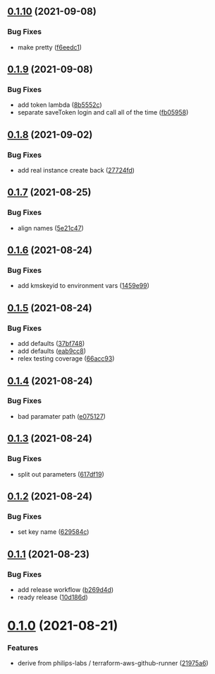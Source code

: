 ## [0.1.10](https://github.com/cdotyone/terraform-ecs-github-runner/compare/v0.1.9...v0.1.10) (2021-09-08)


### Bug Fixes

* make pretty ([f6eedc1](https://github.com/cdotyone/terraform-ecs-github-runner/commit/f6eedc17c790e97bc616cec36cffc33f1b03a8b2))



## [0.1.9](https://github.com/cdotyone/terraform-ecs-github-runner/compare/v0.1.8...v0.1.9) (2021-09-08)


### Bug Fixes

* add token lambda ([8b5552c](https://github.com/cdotyone/terraform-ecs-github-runner/commit/8b5552c24a4bc3439130c8e915ea0189e6bc553d))
* separate saveToken login and call all of the time ([fb05958](https://github.com/cdotyone/terraform-ecs-github-runner/commit/fb059580656b2b591c518fa34be9cc1772669af3))



## [0.1.8](https://github.com/cdotyone/terraform-ecs-github-runner/compare/v0.1.7...v0.1.8) (2021-09-02)


### Bug Fixes

* add real instance create back ([27724fd](https://github.com/cdotyone/terraform-ecs-github-runner/commit/27724fdca45eedddd96148112a8443977f34f778))



## [0.1.7](https://github.com/cdotyone/terraform-ecs-github-runner/compare/v0.1.6...v0.1.7) (2021-08-25)


### Bug Fixes

* align names ([5e21c47](https://github.com/cdotyone/terraform-ecs-github-runner/commit/5e21c479ca65e7fe7ab6416fe8821eb961bf34f0))



## [0.1.6](https://github.com/cdotyone/terraform-ecs-github-runner/compare/v0.1.5...v0.1.6) (2021-08-24)


### Bug Fixes

* add kmskeyid to environment vars ([1459e99](https://github.com/cdotyone/terraform-ecs-github-runner/commit/1459e99314a1a3da58e680a850053f41c2e99200))



## [0.1.5](https://github.com/cdotyone/terraform-ecs-github-runner/compare/v0.1.4...v0.1.5) (2021-08-24)


### Bug Fixes

* add defaults ([37bf748](https://github.com/cdotyone/terraform-ecs-github-runner/commit/37bf748ab0c54ece66f016804592cfcfe8adb673))
* add defaults ([eab9cc8](https://github.com/cdotyone/terraform-ecs-github-runner/commit/eab9cc838932b7b8e1747e9b33a667a639c74098))
* relex testing coverage ([66acc93](https://github.com/cdotyone/terraform-ecs-github-runner/commit/66acc93a0c0f618a4bd1d6ae02a07b7b1ea0b940))



## [0.1.4](https://github.com/cdotyone/terraform-ecs-github-runner/compare/v0.1.3...v0.1.4) (2021-08-24)


### Bug Fixes

* bad paramater path ([e075127](https://github.com/cdotyone/terraform-ecs-github-runner/commit/e0751277605a48e7725348ae59855dc7f11b7012))



## [0.1.3](https://github.com/cdotyone/terraform-ecs-github-runner/compare/v0.1.2...v0.1.3) (2021-08-24)


### Bug Fixes

* split out parameters ([617df19](https://github.com/cdotyone/terraform-ecs-github-runner/commit/617df199e34199edcfc6d1c0e9bb4bfd3d3d7925))



## [0.1.2](https://github.com/cdotyone/terraform-ecs-github-runner/compare/v0.1.1...v0.1.2) (2021-08-24)


### Bug Fixes

* set key name ([629584c](https://github.com/cdotyone/terraform-ecs-github-runner/commit/629584c30d8baa3f02ee9d9641351eb99b86066b))



## [0.1.1](https://github.com/cdotyone/terraform-ecs-github-runner/compare/v0.1.0...v0.1.1) (2021-08-23)


### Bug Fixes

* add release workflow ([b269d4d](https://github.com/cdotyone/terraform-ecs-github-runner/commit/b269d4d6f9fd3916c5108f02441b8e5d219326f0))
* ready release ([10d186d](https://github.com/cdotyone/terraform-ecs-github-runner/commit/10d186d5ea52d605e7e408cfd7cc037f2e22692e))



# [0.1.0](https://github.com/cdotyone/terraform-ecs-github-runner/compare/21975a63dd95bed2de2d768036eb913982d5da9d...v0.1.0) (2021-08-21)


### Features

* derive from philips-labs / terraform-aws-github-runner ([21975a6](https://github.com/cdotyone/terraform-ecs-github-runner/commit/21975a63dd95bed2de2d768036eb913982d5da9d))




